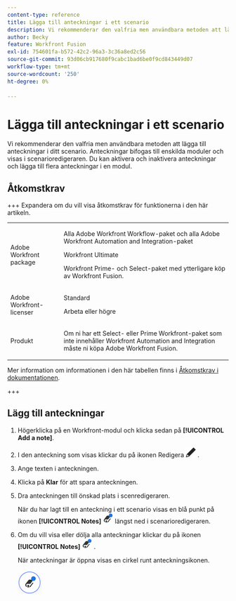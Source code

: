 ```yaml
---
content-type: reference
title: Lägga till anteckningar i ett scenario
description: Vi rekommenderar den valfria men användbara metoden att lägga till anteckningar om varje modul.
author: Becky
feature: Workfront Fusion
exl-id: 754601fa-b572-42c2-96a3-3c36a8ed2c56
source-git-commit: 93d06cb917680f9cabc1bad6be0f9cd843449d07
workflow-type: tm+mt
source-wordcount: '250'
ht-degree: 0%

---
```


# Lägga till anteckningar i ett scenario

Vi rekommenderar den valfria men användbara metoden att lägga till anteckningar i ditt scenario. Anteckningar bifogas till enskilda moduler och visas i scenarioredigeraren. Du kan aktivera och inaktivera anteckningar och lägga till flera anteckningar i en modul.

## Åtkomstkrav

+++ Expandera om du vill visa åtkomstkrav för funktionerna i den här artikeln.

<table style="table-layout:auto">
 <col> 
 <col> 
 <tbody> 
  <tr> 
   <td role="rowheader">Adobe Workfront package</td> 
   <td> <p>Alla Adobe Workfront Workflow-paket och alla Adobe Workfront Automation and Integration-paket</p><p>Workfront Ultimate</p><p>Workfront Prime- och Select-paket med ytterligare köp av Workfront Fusion.</p> </td> 
  </tr> 
  <tr data-mc-conditions=""> 
   <td role="rowheader">Adobe Workfront-licenser</td> 
   <td> <p>Standard</p><p>Arbeta eller högre</p> </td> 
  </tr> 
  <tr> 
   <td role="rowheader">Produkt</td> 
   <td>
   <p>Om ni har ett Select- eller Prime Workfront-paket som inte innehåller Workfront Automation and Integration måste ni köpa Adobe Workfront Fusion.</li></ul>
   </td> 
  </tr>
 </tbody> 
</table>

Mer information om informationen i den här tabellen finns i [Åtkomstkrav i dokumentationen](/help/workfront-fusion/references/licenses-and-roles/access-level-requirements-in-documentation.md).

+++

## Lägg till anteckningar

1. Högerklicka på en Workfront-modul och klicka sedan på **[!UICONTROL Add a note]**.
1. I den anteckning som visas klickar du på ikonen Redigera ![Redigera](assets/edit-note.png) .
1. Ange texten i anteckningen.
1. Klicka på **Klar** för att spara anteckningen.
1. Dra anteckningen till önskad plats i scenredigeraren.

   När du har lagt till en anteckning i ett scenario visas en blå punkt på ikonen **[!UICONTROL Notes]** ![Anteckningar med en punkt ](assets/notes-icon-w-dot.png) längst ned i scenarioredigeraren.

1. Om du vill visa eller dölja alla anteckningar klickar du på ikonen **[!UICONTROL Notes]** ![Anteckningar med punkt ](assets/notes-icon-w-dot.png) .

   När anteckningar är öppna visas en cirkel runt anteckningsikonen.

   ![Anteckningsikon med cirkel](assets/notes-icon-with-circle.png)
